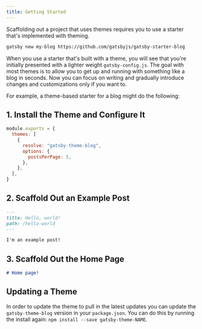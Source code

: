 ```yaml
---
title: Getting Started
---
```


Scaffolding out a project that uses themes requires you to use a starter that's implemented with theming.

```sh
gatsby new my-blog https://github.com/gatsbyjs/gatsby-starter-blog
```

When you use a starter that's built with a theme, you will see that you're initially presented with a lighter weight `gatsby-config.js`. The goal with most themes is to allow you to get up and running with something like a blog in seconds. Now you can focus on writing and gradually introduce changes and customizations only if you want to.

For example, a theme-based starter for a blog might do the following:

## 1. Install the Theme and Configure It

```js:title=gatsby-config.js
module.exports = {
  themes: [
    {
      resolve: "gatsby-theme-blog",
      options: {
        postsPerPage: 5,
      },
    },
  ],
}
```

## 2. Scaffold Out an Example Post

```md:title=src/posts/hello-world.md
---
title: Hello, world!
path: /hello-world
---

I'm an example post!
```

## 3. Scaffold Out the Home Page

```md:title=src/pages/index.md
# Home page!
```

## Updating a Theme

In order to update the theme to pull in the latest updates you can update the `gatsby-theme-blog` version in your `package.json`.
You can do this by running the install again: `npm install --save gatsby-theme-NAME`.
